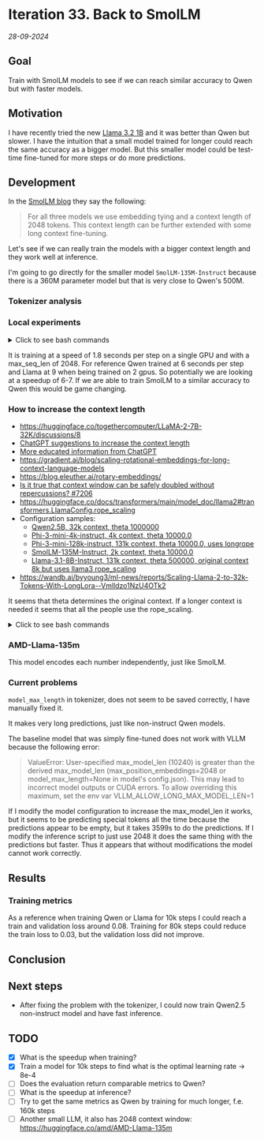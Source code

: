 # Iteration 33. Back to SmolLM

_28-09-2024_

## Goal

Train with SmolLM models to see if we can reach similar accuracy to Qwen but with faster models.

## Motivation

I have recently tried the new [Llama 3.2 1B](Iteration_32_llama_32.md) and it was better than Qwen but slower.
I have the intuition that a small model trained for longer could reach the same accuracy as a bigger model.
But this smaller model could be test-time fine-tuned for more steps or do more predictions.

## Development

In the [SmolLM blog](https://huggingface.co/blog/smollm) they say the following:

> For all three models we use embedding tying and a context length of 2048 tokens. This context length can be further extended with some long context fine-tuning.

Let's see if we can really train the models with a bigger context length and they work well at inference.

I'm going to go directly for the smaller model `SmolLM-135M-Instruct` because there is a 360M parameter
model but that is very close to Qwen's 500M.

### Tokenizer analysis

### Local experiments

<details>
  <summary>Click to see bash commands</summary>

```bash
# baseline, 492 seconds, 4.9 seconds/it
python fine-tuning.py \
--model_path /home/gbarbadillo/data/SmolLM-135M-Instruct \
--lora_r 32 \
--train_datasets /mnt/hdd0/Kaggle/arc24/data/new_partitions/train_rs7.json output-from-examples-v1 \
--val_dataset /mnt/hdd0/Kaggle/arc24/data/new_partitions/val_rs7.json output-from-examples-v1 \
--grid_encoder "GridShapeEncoder(RowNumberEncoder(MinimalGridEncoder()))" \
--output_dir /mnt/hdd0/Kaggle/arc24/models/20240928_debug_SmolLM/01_baseline \
--max_seq_len 10240 \
--device_map None \
--max_steps 100 \
--logging_steps 10 \
--batch_size 16 \
--verbose \
--learning_rate 1e-4

# Try to increase per_device_train_batch_size but get OOM
python fine-tuning.py \
--model_path /home/gbarbadillo/data/SmolLM-135M-Instruct \
--lora_r 32 \
--train_datasets /mnt/hdd0/Kaggle/arc24/data/new_partitions/train_rs7.json output-from-examples-v1 \
--val_dataset /mnt/hdd0/Kaggle/arc24/data/new_partitions/val_rs7.json output-from-examples-v1 \
--grid_encoder "GridShapeEncoder(RowNumberEncoder(MinimalGridEncoder()))" \
--output_dir /mnt/hdd0/Kaggle/arc24/models/20240928_debug_SmolLM/02_bs2 \
--max_seq_len 10240 \
--device_map None \
--max_steps 100 \
--logging_steps 10 \
--batch_size 16 \
--verbose \
--learning_rate 1e-4 \
--per_device_train_batch_size 2

# train on a single gpu, 338s, this uses ~21GB of VRAM, 3.3 seconds per iteration
export CUDA_VISIBLE_DEVICES=0
python fine-tuning.py \
--model_path /home/gbarbadillo/data/SmolLM-135M-Instruct \
--n_gpus 1 \
--lora_r 32 \
--train_datasets /mnt/hdd0/Kaggle/arc24/data/new_partitions/train_rs7.json output-from-examples-v1 \
--val_dataset /mnt/hdd0/Kaggle/arc24/data/new_partitions/val_rs7.json output-from-examples-v1 \
--grid_encoder "GridShapeEncoder(RowNumberEncoder(MinimalGridEncoder()))" \
--output_dir /mnt/hdd0/Kaggle/arc24/models/20240928_debug_SmolLM/03_1gpu \
--max_seq_len 10240 \
--device_map None \
--max_steps 100 \
--logging_steps 10 \
--batch_size 16 \
--verbose \
--learning_rate 1e-4

# Reduce the msl to 2048, now it only uses 7GB of VRAM, 294s, 2.9 seconds per iteration
export CUDA_VISIBLE_DEVICES=0
python fine-tuning.py \
--model_path /home/gbarbadillo/data/SmolLM-135M-Instruct \
--n_gpus 1 \
--lora_r 32 \
--train_datasets /mnt/hdd0/Kaggle/arc24/data/new_partitions/train_rs7.json output-from-examples-v1 \
--val_dataset /mnt/hdd0/Kaggle/arc24/data/new_partitions/val_rs7.json output-from-examples-v1 \
--grid_encoder "GridShapeEncoder(RowNumberEncoder(MinimalGridEncoder()))" \
--output_dir /mnt/hdd0/Kaggle/arc24/models/20240928_debug_SmolLM/04_1gpu_2048msl \
--max_seq_len 2048 \
--device_map None \
--max_steps 100 \
--logging_steps 10 \
--batch_size 16 \
--verbose \
--learning_rate 1e-4

# 186 seconds, 1.8 seconds per step
export CUDA_VISIBLE_DEVICES=0
python fine-tuning.py \
--model_path /home/gbarbadillo/data/SmolLM-135M-Instruct \
--n_gpus 1 \
--lora_r 32 \
--train_datasets /mnt/hdd0/Kaggle/arc24/data/new_partitions/train_rs7.json output-from-examples-v1 \
--val_dataset /mnt/hdd0/Kaggle/arc24/data/new_partitions/val_rs7.json output-from-examples-v1 \
--grid_encoder "GridShapeEncoder(RowNumberEncoder(MinimalGridEncoder()))" \
--output_dir /mnt/hdd0/Kaggle/arc24/models/20240928_debug_SmolLM/05_1gpu_2048msl_pdbs2 \
--max_seq_len 2048 \
--device_map None \
--max_steps 100 \
--logging_steps 10 \
--batch_size 16 \
--verbose \
--learning_rate 1e-4 \
--per_device_train_batch_size 2
```

</details>

It is training at a speed of 1.8 seconds per step on a single GPU and with a max_seq_len of 2048.
For reference Qwen trained at 6 seconds per step and Llama at 9 when being trained on 2 gpus.
So potentially we are looking at a speedup of 6-7. If we are able to train SmolLM to a similar accuracy
to Qwen this would be game changing.

### How to increase the context length

- https://huggingface.co/togethercomputer/LLaMA-2-7B-32K/discussions/8
- [ChatGPT suggestions to increase the context length](https://chatgpt.com/share/66f7d739-2f2c-8012-bcff-be2ec4c14da7)
- [More educated information from ChatGPT](https://chatgpt.com/share/66f7df6a-555c-8012-ac1b-b643a3627937)
- https://gradient.ai/blog/scaling-rotational-embeddings-for-long-context-language-models
- https://blog.eleuther.ai/rotary-embeddings/
- [Is it true that context window can be safely doubled without repercussions? #7206](https://github.com/ggerganov/llama.cpp/discussions/7206)
- https://huggingface.co/docs/transformers/main/model_doc/llama2#transformers.LlamaConfig.rope_scaling
- Configuration samples:
  - [Qwen2.5B, 32k context, theta 1000000](https://huggingface.co/Qwen/Qwen2.5-0.5B/blob/main/config.json#L19)
  - [Phi-3-mini-4k-instruct, 4k context, theta 10000.0](https://huggingface.co/microsoft/Phi-3-mini-4k-instruct/blob/main/config.json)
  - [Phi-3-mini-128k-instruct, 131k context, theta 10000.0, uses longrope](https://huggingface.co/microsoft/Phi-3-mini-128k-instruct/blob/main/config.json)
  - [SmolLM-135M-Instruct, 2k context, theta 10000.0](https://huggingface.co/HuggingFaceTB/SmolLM-135M-Instruct/blob/main/config.json)
  - [Llama-3.1-8B-Instruct, 131k context, theta 500000, original context 8k but uses llama3 rope_scaling](https://huggingface.co/meta-llama/Llama-3.1-8B-Instruct/blob/main/config.json)
- https://wandb.ai/byyoung3/ml-news/reports/Scaling-Llama-2-to-32k-Tokens-With-LongLora--Vmlldzo1NzU4OTk2

It seems that theta determines the original context. If a longer context is needed it seems that all the people
use the rope_scaling.

<details>
  <summary>Click to see bash commands</summary>

```bash
# train on a single gpu, 338s, this uses ~21GB of VRAM, 3.3 seconds per iteration
export CUDA_VISIBLE_DEVICES=0
python fine-tuning.py \
--model_path /home/gbarbadillo/data/SmolLM-135M-Instruct \
--n_gpus 1 \
--no-use_lora \
--train_datasets /mnt/hdd0/Kaggle/arc24/data/new_partitions/train_rs7.json output-from-examples-v1 \
--val_dataset /mnt/hdd0/Kaggle/arc24/data/new_partitions/val_rs7.json output-from-examples-v1 \
--grid_encoder "GridShapeEncoder(RowNumberEncoder(MinimalGridEncoder()))" \
--output_dir /mnt/hdd0/Kaggle/arc24/models/20240928_debug_SmolLM_context_window/01_baseline-full-fine-tuning \
--max_seq_len 10240 \
--device_map None \
--max_steps 100 \
--logging_steps 10 \
--batch_size 16 \
--verbose \
--learning_rate 4e-4

export CUDA_VISIBLE_DEVICES=0
python fine-tuning.py \
--model_path /home/gbarbadillo/data/SmolLM-135M-Instruct \
--n_gpus 1 \
--no-use_lora \
--train_datasets /mnt/hdd0/Kaggle/arc24/data/new_partitions/train_rs7.json output-from-examples-v1 \
--val_dataset /mnt/hdd0/Kaggle/arc24/data/new_partitions/val_rs7.json output-from-examples-v1 \
--grid_encoder "GridShapeEncoder(RowNumberEncoder(MinimalGridEncoder()))" \
--output_dir /mnt/hdd0/Kaggle/arc24/models/20240928_debug_SmolLM_context_window/02_change-model-config \
--max_seq_len 10240 \
--device_map None \
--max_steps 100 \
--logging_steps 10 \
--batch_size 16 \
--verbose \
--learning_rate 4e-4

export CUDA_VISIBLE_DEVICES=0
python fine-tuning.py \
--model_path /home/gbarbadillo/data/SmolLM-135M-Instruct \
--n_gpus 1 \
--no-use_lora \
--train_datasets /mnt/hdd0/Kaggle/arc24/data/new_partitions/train_rs7.json output-from-examples-v1 \
--val_dataset /mnt/hdd0/Kaggle/arc24/data/new_partitions/val_rs7.json output-from-examples-v1 \
--grid_encoder "GridShapeEncoder(RowNumberEncoder(MinimalGridEncoder()))" \
--output_dir /mnt/hdd0/Kaggle/arc24/models/20240928_debug_SmolLM_context_window/03_change-model-config-longer \
--max_seq_len 10240 \
--device_map None \
--max_steps 1000 \
--warmup_ratio 1e-1 \
--logging_steps 10 \
--batch_size 16 \
--verbose \
--random_seed 7 \
--learning_rate 4e-4

export CUDA_VISIBLE_DEVICES=1
python fine-tuning.py \
--model_path /home/gbarbadillo/data/SmolLM-135M-Instruct \
--n_gpus 1 \
--no-use_lora \
--train_datasets /mnt/hdd0/Kaggle/arc24/data/new_partitions/train_rs7.json output-from-examples-v1 \
--val_dataset /mnt/hdd0/Kaggle/arc24/data/new_partitions/val_rs7.json output-from-examples-v1 \
--grid_encoder "GridShapeEncoder(RowNumberEncoder(MinimalGridEncoder()))" \
--output_dir /mnt/hdd0/Kaggle/arc24/models/20240928_debug_SmolLM_context_window/04_longer-baseline \
--max_seq_len 10240 \
--device_map None \
--max_steps 1000 \
--warmup_ratio 1e-1 \
--logging_steps 10 \
--batch_size 16 \
--verbose \
--random_seed 7 \
--learning_rate 4e-4

export CUDA_VISIBLE_DEVICES=0
python fine-tuning.py \
--model_path /home/gbarbadillo/data/SmolLM-135M-Instruct \
--n_gpus 1 \
--no-use_lora \
--train_datasets /mnt/hdd0/Kaggle/arc24/data/new_partitions/train_rs7.json output-from-examples-v1 \
--val_dataset /mnt/hdd0/Kaggle/arc24/data/new_partitions/val_rs7.json output-from-examples-v1 \
--grid_encoder "GridShapeEncoder(RowNumberEncoder(MinimalGridEncoder()))" \
--output_dir /mnt/hdd0/Kaggle/arc24/models/20240928_debug_SmolLM_context_window/05_rope-scaling-02 \
--max_seq_len 10240 \
--device_map None \
--max_steps 1000 \
--warmup_ratio 1e-1 \
--logging_steps 10 \
--batch_size 16 \
--verbose \
--random_seed 7 \
--learning_rate 4e-4

python fine-tuning.py \
--model_path /home/gbarbadillo/data/SmolLM-135M-Instruct \
--n_gpus 1 \
--no-use_lora \
--train_datasets /mnt/hdd0/Kaggle/arc24/data/new_partitions/train_rs7.json output-from-examples-v1 \
--val_dataset /mnt/hdd0/Kaggle/arc24/data/new_partitions/val_rs7.json output-from-examples-v1 \
--grid_encoder "GridShapeEncoder(RowNumberEncoder(MinimalGridEncoder()))" \
--output_dir /mnt/hdd0/Kaggle/arc24/models/20240928_debug_SmolLM_context_window/07_linear-rope-scaling-2-update-tokenizer \
--max_seq_len 10240 \
--device_map None \
--max_steps 1000 \
--warmup_ratio 1e-1 \
--logging_steps 10 \
--batch_size 16 \
--verbose \
--random_seed 7 \
--learning_rate 4e-4
```

</details>

### AMD-Llama-135m

This model encodes each number independently, just like SmolLM.

### Current problems

`model_max_length` in tokenizer, does not seem to be saved correctly, I have manually fixed it.

It makes very long predictions, just like non-instruct Qwen models.

The baseline model that was simply fine-tuned does not work with VLLM because the following error:

> ValueError: User-specified max_model_len (10240) is greater than the derived max_model_len (max_position_embeddings=2048 or model_max_length=None in model's config.json). This may lead to incorrect model outputs or CUDA errors. To allow overriding this maximum, set the env var VLLM_ALLOW_LONG_MAX_MODEL_LEN=1

If I modify the model configuration to increase the max_model_len it works, but it seems to be predicting
special tokens all the time because the predictions appear to be empty, but it takes 3599s to do the predictions.
If I modify the inference script to just use 2048 it does the same thing with the predictions but faster.
Thus it appears that without modifications the model cannot work correctly.

## Results

### Training metrics

As a reference when training Qwen or Llama for 10k steps I could reach a train and validation loss around 0.08.
Training for 80k steps could reduce the train loss to 0.03, but the validation loss did not improve.

## Conclusion

## Next steps

- After fixing the problem with the tokenizer, I could now train Qwen2.5 non-instruct model and have fast inference.

## TODO

- [x] What is the speedup when training?
- [x] Train a model for 10k steps to find what is the optimal learning rate -> 8e-4
- [ ] Does the evaluation return comparable metrics to Qwen?
- [ ] What is the speedup at inference?
- [ ] Try to get the same metrics as Qwen by training for much longer, f.e. 160k steps
- [ ] Another small LLM, it also has 2048 context window: https://huggingface.co/amd/AMD-Llama-135m